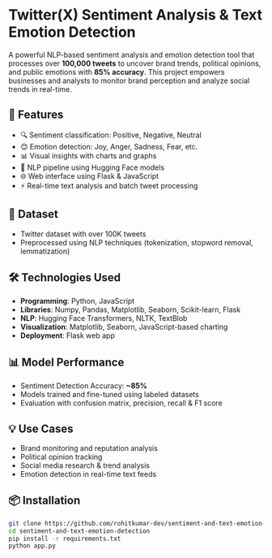# Twitter(X) Sentiment Analysis & Text Emotion Detection

A powerful NLP-based sentiment analysis and emotion detection tool that processes over **100,000 tweets** to uncover brand trends, political opinions, and public emotions with **85% accuracy**. This project empowers businesses and analysts to monitor brand perception and analyze social trends in real-time.

## 🚀 Features

- 🔍 Sentiment classification: Positive, Negative, Neutral
- 😊 Emotion detection: Joy, Anger, Sadness, Fear, etc.
- 📊 Visual insights with charts and graphs
- 🧠 NLP pipeline using Hugging Face models
- 🌐 Web interface using Flask & JavaScript
- ⚡ Real-time text analysis and batch tweet processing

## 📁 Dataset

- Twitter dataset with over 100K tweets
- Preprocessed using NLP techniques (tokenization, stopword removal, lemmatization)

## 🛠 Technologies Used

- **Programming**: Python, JavaScript
- **Libraries**: Numpy, Pandas, Matplotlib, Seaborn, Scikit-learn, Flask
- **NLP**: Hugging Face Transformers, NLTK, TextBlob
- **Visualization**: Matplotlib, Seaborn, JavaScript-based charting
- **Deployment**: Flask web app

## 📊 Model Performance

- Sentiment Detection Accuracy: **~85%**
- Models trained and fine-tuned using labeled datasets
- Evaluation with confusion matrix, precision, recall & F1 score

## 💡 Use Cases

- Brand monitoring and reputation analysis
- Political opinion tracking
- Social media research & trend analysis
- Emotion detection in real-time text feeds

## 📦 Installation

```bash
git clone https://github.com/rohitkumar-dev/sentiment-and-text-emotion-detection
cd sentiment-and-text-emotion-detection
pip install -r requirements.txt
python app.py

